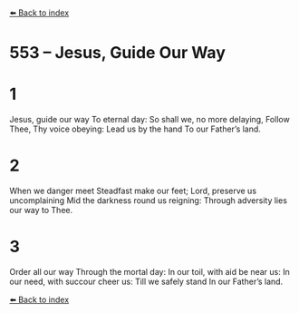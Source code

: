 [⬅️ Back to index](../README.md)

# 553 – Jesus, Guide Our Way


# 1
Jesus, guide our way
To eternal day:
So shall we, no more delaying,
Follow Thee, Thy voice obeying:
Lead us by the hand
To our Father’s land.

# 2
When we danger meet
Steadfast make our feet;
Lord, preserve us uncomplaining
Mid the darkness round us reigning:
Through adversity lies our way to Thee.

# 3
Order all our way
Through the mortal day:
In our toil, with aid be near us:
In our need, with succour cheer us:
Till we safely stand
In our Father’s land.

[⬅️ Back to index](../README.md)
